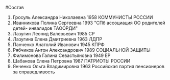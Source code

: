#Состав
1. Гросуль Александра Николаевна 1958 КОММУНИСТЫ РОССИИ
2. Иванникова Полина Сергеевна 1993 \"СПб ассоциация ОО родителей детей- инвалидов ТАООРДИ\"
3. Лазугин Леонид Валерьевич 1985 СР
4. Лазугина Елена Дмитриевна 1963 ЛДПР
5. Панченко Анатолий Иванович 1945 КПРФ
6. Рябчиков Антон Александрович 1989 СОЦИАЛЬНОЙ ЗАЩИТЫ
7. Филимонова Галина Севастьяновна 1949 ЕР
8. Шабанова Елена Петровна 1987 ПАТРИОТЫ РОССИИ
9. Янченко Ольга Владимировна 1963 Российская партия пенсионеров за справедливость

